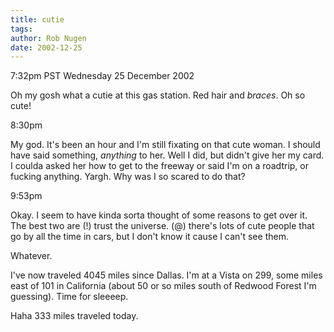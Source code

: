 ```yaml
---
title: cutie
tags: 
author: Rob Nugen
date: 2002-12-25
---
```


<p class=date>7:32pm PST Wednesday 25 December 2002</p>

<p>Oh my gosh what a cutie at this gas station.  Red hair and
<em>braces</em>.  Oh so cute!</p>

<p class=date>8:30pm</p>

<p>My god.  It's been an hour and I'm still fixating on that cute
woman.  I should have said something, <em>anything</em> to her.  Well
I did, but didn't give her my card.  I coulda asked her how to get to
the freeway or said I'm on a roadtrip, or fucking anything.  Yargh.
Why was I so scared to do that?</p>

<p class=date>9:53pm</p>

<p>Okay.  I seem to have kinda sorta thought of some reasons to get
over it.  The best two are (!) trust the universe.  (@) there's lots
of cute people that go by all the time in cars, but I don't know it
cause I can't see them.</p>

<p>Whatever.</p>

<p>I've now traveled 4045 miles since Dallas.  I'm at a Vista on 299,
some miles east of 101 in California (about 50 or so miles south of
Redwood Forest I'm guessing).  Time for sleeeep.</p>

<p>Haha 333 miles traveled today.</p>
